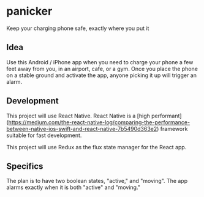 # panicker

Keep your charging phone safe, exactly where you put it

## Idea

Use this Android / iPhone app when you need to charge your phone a few feet
away from you, in an airport, cafe, or a gym. Once you place the phone on a
stable ground and activate the app, anyone picking it up will trigger an alarm.

## Development

This project will use React Native. React Native is a [high performant]
(https://medium.com/the-react-native-log/comparing-the-performance-between-native-ios-swift-and-react-native-7b5490d363e2)
framework suitable for fast development.

This project will use Redux as the flux state manager for the React app.

## Specifics

The plan is to have two boolean states, "active," and "moving". The app alarms
exactly when it is both "active" and "moving."
